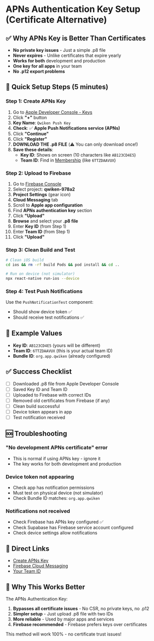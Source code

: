 # APNs Authentication Key Setup (Certificate Alternative)

## ✅ Why APNs Key is Better Than Certificates

- **No private key issues** - Just a simple .p8 file
- **Never expires** - Unlike certificates that expire yearly
- **Works for both** development and production
- **One key for all apps** in your team
- **No .p12 export problems**

## 🚀 Quick Setup Steps (5 minutes)

### Step 1: Create APNs Key

1. Go to [Apple Developer Console - Keys](https://developer.apple.com/account/resources/authkeys/list)
2. Click **"+"** button
3. **Key Name**: `Qwiken Push Key`
4. **Check**: ✅ **Apple Push Notifications service (APNs)**
5. Click **"Continue"**
6. Click **"Register"**
7. **DOWNLOAD THE .p8 FILE** (⚠️ You can only download once!)
8. **Save these details**:
   - **Key ID**: Shows on screen (10 characters like `AB123CD4E5`)
   - **Team ID**: Find in [Membership](https://developer.apple.com/account/#/membership) (like `6TTZDAAVUX`)

### Step 2: Upload to Firebase

1. Go to [Firebase Console](https://console.firebase.google.com/)
2. Select project: **qwiken-978a2**
3. **Project Settings** (gear icon)
4. **Cloud Messaging** tab
5. Scroll to **Apple app configuration**
6. Find **APNs authentication key** section
7. Click **"Upload"**
8. **Browse** and select your **.p8 file**
9. Enter **Key ID** (from Step 1)
10. Enter **Team ID** (from Step 1)
11. Click **"Upload"**

### Step 3: Clean Build and Test

```bash
# Clean iOS build
cd ios && rm -rf build Pods && pod install && cd ..

# Run on device (not simulator)
npx react-native run-ios --device
```

### Step 4: Test Push Notifications

Use the `PushNotificationTest` component:
- Should show device token ✅
- Should receive test notifications ✅

## 📝 Example Values

- **Key ID**: `AB123CD4E5` (yours will be different)
- **Team ID**: `6TTZDAAVUX` (this is your actual team ID)
- **Bundle ID**: `org.app.qwiken` (already configured)

## ✅ Success Checklist

- [ ] Downloaded .p8 file from Apple Developer Console
- [ ] Saved Key ID and Team ID
- [ ] Uploaded to Firebase with correct IDs
- [ ] Removed old certificates from Firebase (if any)
- [ ] Clean build successful
- [ ] Device token appears in app
- [ ] Test notification received

## 🆘 Troubleshooting

### "No development APNs certificate" error
- This is normal if using APNs key - ignore it
- The key works for both development and production

### Device token not appearing
- Check app has notification permissions
- Must test on physical device (not simulator)
- Check Bundle ID matches: `org.app.qwiken`

### Notifications not received
- Check Firebase has APNs key configured ✅
- Check Supabase has Firebase service account configured
- Check device settings allow notifications

## 🔗 Direct Links

- [Create APNs Key](https://developer.apple.com/account/resources/authkeys/add)
- [Firebase Cloud Messaging](https://console.firebase.google.com/project/qwiken-978a2/settings/cloudmessaging)
- [Your Team ID](https://developer.apple.com/account/#/membership)

## 🎯 Why This Works Better

The APNs Authentication Key:
1. **Bypasses all certificate issues** - No CSR, no private keys, no .p12
2. **Simpler setup** - Just upload .p8 file with two IDs
3. **More reliable** - Used by major apps and services
4. **Firebase recommended** - Firebase prefers keys over certificates

This method will work 100% - no certificate trust issues!